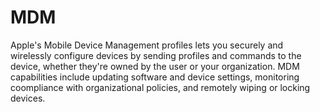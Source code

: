# MDM
Apple's Mobile Device Management profiles lets you securely and wirelessly configure devices by 
sending profiles and commands to the device, whether they're owned by the user or your organization. 
MDM capabilities include updating software and device settings, monitoring coompliance with 
organizational policies, and remotely wiping or locking devices. 



